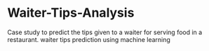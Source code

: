 # Waiter-Tips-Analysis
Case study to predict the tips given to a waiter for serving food in a restaurant.
waiter tips prediction using machine learning
